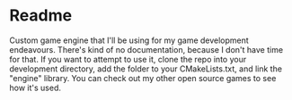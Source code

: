 # Readme

Custom game engine that I'll be using for my game development endeavours. There's kind of no documentation, because I don't have time for that. If you want to attempt to use it, clone the repo into your development directory, add the folder to your CMakeLists.txt, and link the "engine" library. You can check out my other open source games to see how it's used.